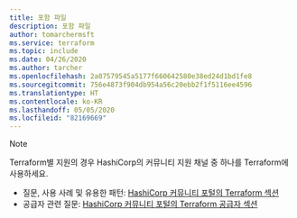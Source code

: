 ```yaml
---
title: 포함 파일
description: 포함 파일
author: tomarchermsft
ms.service: terraform
ms.topic: include
ms.date: 04/26/2020
ms.author: tarcher
ms.openlocfilehash: 2a07579545a5177f660642580e38ed24d1bd1fe8
ms.sourcegitcommit: 756e4873f904db954a56c20ebb2f1f5116ee4596
ms.translationtype: HT
ms.contentlocale: ko-KR
ms.lasthandoff: 05/05/2020
ms.locfileid: "82169669"
---
```

> [!NOTE]
> Terraform별 지원의 경우 HashiCorp의 커뮤니티 지원 채널 중 하나를 Terraform에 사용하세요.
>
> * 질문, 사용 사례 및 유용한 패턴: [HashiCorp 커뮤니티 포털의 Terraform 섹션](https://discuss.hashicorp.com/c/terraform-core)
> * 공급자 관련 질문: [HashiCorp 커뮤니티 포털의 Terraform 공급자 섹션](https://discuss.hashicorp.com/c/terraform-providers)
